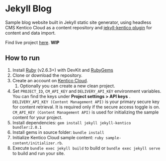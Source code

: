 # Jekyll Blog

Sample blog website built in Jekyll static site generator, using headless CMS Kentico Cloud as a content repository and
[jekyll-kentico plugin](https://github.com/RadoslavK/jekyll-kentico) for content and data import. 

Find live project [here](https://radoslavk.github.io/jekyll-blog/). **WIP**

## How to run

1. Install [Ruby](https://www.ruby-lang.org/en/downloads/) (v2.6.3+) with DevKit and [RubyGems](https://rubygems.org/pages/download)
2. Clone or download the repository.
3. Create an account on [Kentico Cloud](https://app.kenticocloud.com/).
    1. Optionally you can create a new clean project.
4. Set `PROJECT_ID`, `CM_API_KEY` and `DELIVERY_API_KEY` environment variables. You can find the keys under **Project settings > API keys** . `DELIVERY_API_KEY (Content Management API)` is your primary secure key for content retrieval. It is required only if the secure access toggle is on. `CM_API_KEY (Content Management API)` is used for initializing the sample content for your project.
5. Install dependencies: `gem install jekyll jekyll-kentico bundler:2.0.1`
6. Install gems in source folder: `bundle install`
7. Initialize Kentico Cloud sample content: `ruby sample-content/initializer.rb`.
8. Execute `bundle exec jekyll build` to build or `bundle exec jekyll serve` to build and run your site.
